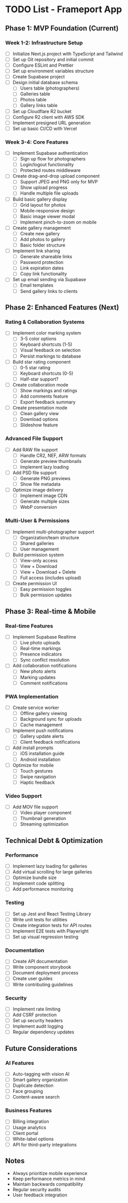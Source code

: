 # TODO List - Frameport App

## Phase 1: MVP Foundation (Current)

### Week 1-2: Infrastructure Setup
- [ ] Initialize Next.js project with TypeScript and Tailwind
- [ ] Set up Git repository and initial commit
- [ ] Configure ESLint and Prettier
- [ ] Set up environment variables structure
- [ ] Create Supabase project
- [ ] Design initial database schema
  - [ ] Users table (photographers)
  - [ ] Galleries table
  - [ ] Photos table
  - [ ] Gallery links table
- [ ] Set up Cloudflare R2 bucket
- [ ] Configure R2 client with AWS SDK
- [ ] Implement presigned URL generation
- [ ] Set up basic CI/CD with Vercel

### Week 3-4: Core Features
- [ ] Implement Supabase authentication
  - [ ] Sign up flow for photographers
  - [ ] Login/logout functionality
  - [ ] Protected routes middleware
- [ ] Create drag-and-drop upload component
  - [ ] Support JPEG and PNG only for MVP
  - [ ] Show upload progress
  - [ ] Handle multiple file uploads
- [ ] Build basic gallery display
  - [ ] Grid layout for photos
  - [ ] Mobile-responsive design
  - [ ] Basic image viewer modal
  - [ ] Implement pinch-to-zoom on mobile
- [ ] Create gallery management
  - [ ] Create new gallery
  - [ ] Add photos to gallery
  - [ ] Basic folder structure
- [ ] Implement link sharing
  - [ ] Generate shareable links
  - [ ] Password protection
  - [ ] Link expiration dates
  - [ ] Copy link functionality
- [ ] Set up email sending via Supabase
  - [ ] Email templates
  - [ ] Send gallery links to clients

## Phase 2: Enhanced Features (Next)

### Rating & Collaboration Systems
- [ ] Implement color marking system
  - [ ] 3-5 color options
  - [ ] Keyboard shortcuts (1-5)
  - [ ] Visual feedback on selection
  - [ ] Persist markings to database
- [ ] Build star rating component
  - [ ] 0-5 star rating
  - [ ] Keyboard shortcuts (0-5)
  - [ ] Half-star support?
- [ ] Create collaboration mode
  - [ ] Show markings and ratings
  - [ ] Add comments feature
  - [ ] Export feedback summary
- [ ] Create presentation mode
  - [ ] Clean gallery view
  - [ ] Download options
  - [ ] Slideshow feature

### Advanced File Support
- [ ] Add RAW file support
  - [ ] Handle CR2, NEF, ARW formats
  - [ ] Generate preview thumbnails
  - [ ] Implement lazy loading
- [ ] Add PSD file support
  - [ ] Generate PNG previews
  - [ ] Show file metadata
- [ ] Optimize image delivery
  - [ ] Implement image CDN
  - [ ] Generate multiple sizes
  - [ ] WebP conversion

### Multi-User & Permissions
- [ ] Implement multi-photographer support
  - [ ] Organization/team structure
  - [ ] Shared galleries
  - [ ] User management
- [ ] Build permission system
  - [ ] View-only access
  - [ ] View + Download
  - [ ] View + Download + Delete
  - [ ] Full access (includes upload)
- [ ] Create permission UI
  - [ ] Easy permission toggles
  - [ ] Bulk permission updates

## Phase 3: Real-time & Mobile

### Real-time Features
- [ ] Implement Supabase Realtime
  - [ ] Live photo uploads
  - [ ] Real-time markings
  - [ ] Presence indicators
  - [ ] Sync conflict resolution
- [ ] Add collaboration notifications
  - [ ] New photo alerts
  - [ ] Marking updates
  - [ ] Comment notifications

### PWA Implementation
- [ ] Create service worker
  - [ ] Offline gallery viewing
  - [ ] Background sync for uploads
  - [ ] Cache management
- [ ] Implement push notifications
  - [ ] Gallery update alerts
  - [ ] Client feedback notifications
- [ ] Add install prompts
  - [ ] iOS installation guide
  - [ ] Android installation
- [ ] Optimize for mobile
  - [ ] Touch gestures
  - [ ] Swipe navigation
  - [ ] Haptic feedback

### Video Support
- [ ] Add MOV file support
  - [ ] Video player component
  - [ ] Thumbnail generation
  - [ ] Streaming optimization

## Technical Debt & Optimization

### Performance
- [ ] Implement lazy loading for galleries
- [ ] Add virtual scrolling for large galleries
- [ ] Optimize bundle size
- [ ] Implement code splitting
- [ ] Add performance monitoring

### Testing
- [ ] Set up Jest and React Testing Library
- [ ] Write unit tests for utilities
- [ ] Create integration tests for API routes
- [ ] Implement E2E tests with Playwright
- [ ] Set up visual regression testing

### Documentation
- [ ] Create API documentation
- [ ] Write component storybook
- [ ] Document deployment process
- [ ] Create user guides
- [ ] Write contributing guidelines

### Security
- [ ] Implement rate limiting
- [ ] Add CSRF protection
- [ ] Set up security headers
- [ ] Implement audit logging
- [ ] Regular dependency updates

## Future Considerations

### AI Features
- [ ] Auto-tagging with vision AI
- [ ] Smart gallery organization
- [ ] Duplicate detection
- [ ] Face grouping
- [ ] Content-aware search

### Business Features
- [ ] Billing integration
- [ ] Usage analytics
- [ ] Client portal
- [ ] White-label options
- [ ] API for third-party integrations

## Notes
- Always prioritize mobile experience
- Keep performance metrics in mind
- Maintain backwards compatibility
- Regular security audits
- User feedback integration

